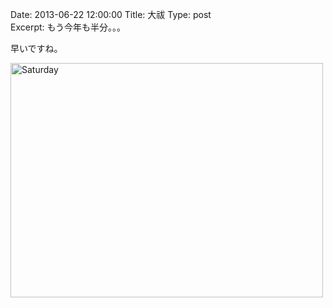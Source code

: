 Date: 2013-06-22 12:00:00
Title: 大祓
Type: post  
Excerpt: もう今年も半分。。。

早いですね。

<a href="http://www.flickr.com/photos/hdknr/9106361024/" title="Saturday by hidelafoglia, on Flickr"><img src="http://farm4.staticflickr.com/3756/9106361024_857c949d81.jpg" width="500" height="375" alt="Saturday"></a> 


